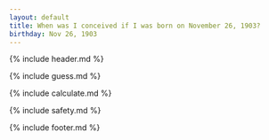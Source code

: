 ```yaml
---
layout: default
title: When was I conceived if I was born on November 26, 1903?
birthday: Nov 26, 1903
---
```


{% include header.md %}

{% include guess.md %}

{% include calculate.md %}

{% include safety.md %}

{% include footer.md %}




